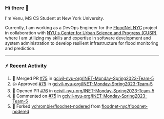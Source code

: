 ### Hi there 👋

I'm Venu, MS CS Student at New York University.

Currently, I am working as a DevOps Engineer for the [FloodNet NYC](https://www.floodnet.nyc/) project in collaboration with [NYU's Center for Urban Science and Progress (CUSP)](https://cusp.nyu.edu/), where I am utilizing my skills and expertise in software development and system administration to develop resilient infrastructure for flood monitoring and prediction.

---

### :zap: Recent Activity

<!--RECENT_ACTIVITY:start-->
1. 🎉 Merged PR [#75](https://github.com/gcivil-nyu-org/INET-Monday-Spring2023-Team-5/pull/75) in [gcivil-nyu-org/INET-Monday-Spring2023-Team-5](https://github.com/gcivil-nyu-org/INET-Monday-Spring2023-Team-5)
2. 👍 Approved [#75](https://github.com/gcivil-nyu-org/INET-Monday-Spring2023-Team-5/pull/75#pullrequestreview-1358103414) in [gcivil-nyu-org/INET-Monday-Spring2023-Team-5](https://github.com/gcivil-nyu-org/INET-Monday-Spring2023-Team-5)
3. 💪 Opened PR [#76](https://github.com/gcivil-nyu-org/INET-Monday-Spring2023-Team-5/pull/76) in [gcivil-nyu-org/INET-Monday-Spring2023-Team-5](https://github.com/gcivil-nyu-org/INET-Monday-Spring2023-Team-5)
4. 💬 Commented on [#75](https://github.com/gcivil-nyu-org/INET-Monday-Spring2023-Team-5/pull/75#issuecomment-1484164067) in [gcivil-nyu-org/INET-Monday-Spring2023-Team-5](https://github.com/gcivil-nyu-org/INET-Monday-Spring2023-Team-5)
5. 🔱 Forked [vchrombie/floodnet-nodered](https://github.com/vchrombie/floodnet-nodered) from [floodnet-nyc/floodnet-nodered](https://github.com/floodnet-nyc/floodnet-nodered)
<!--RECENT_ACTIVITY:end-->

<!--
**vchrombie/vchrombie** is a ✨ _special_ ✨ repository because its `README.md` (this file) appears on your GitHub profile.

Here are some ideas to get you started:

- 🔭 I’m currently working on ...
- 🌱 I’m currently learning ...
- 👯 I’m looking to collaborate on ...
- 🤔 I’m looking for help with ...
- 💬 Ask me about ...
- 📫 How to reach me: ...
- 😄 Pronouns: ...
- ⚡ Fun fact: ...
-->
